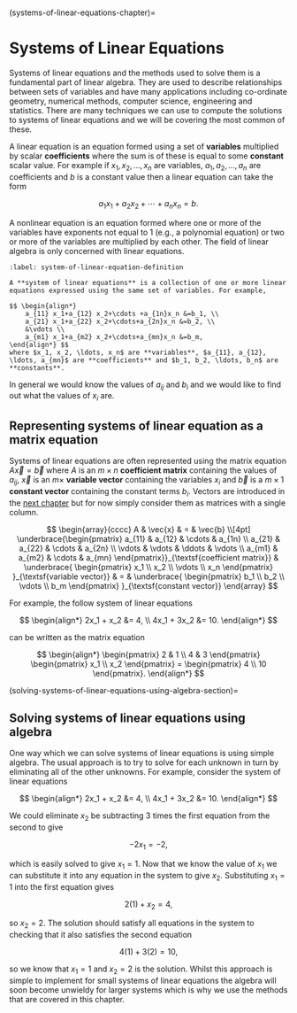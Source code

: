 ```{index} Linear systems
```

(systems-of-linear-equations-chapter)=

# Systems of Linear Equations

Systems of linear equations and the methods used to solve them is a fundamental part of linear algebra. They are used to describe relationships between sets of variables and have many applications including co-ordinate geometry, numerical methods, computer science, engineering and statistics. There are many techniques we can use to compute the solutions to systems of linear equations and we will be covering the most common of these.

A linear equation is an equation formed using a set of **variables** multiplied by scalar **coefficients** where the sum is of these is equal to some **constant** scalar value. For example if $x_1, x_2, \ldots, x_n$ are variables, $a_1, a_2, \ldots, a_n$ are coefficients and $b$ is a constant value then a linear equation can take the form

$$ a_1 x_1 + a_2 x_2 + \cdots + a_n x_n = b. $$

A nonlinear equation is an equation formed where one or more of the variables have exponents not equal to 1 (e.g., a polynomial equation) or two or more of the variables are multiplied by each other. The field of linear algebra is only concerned with linear equations.

```{prf:definition} System of linear equations
:label: system-of-linear-equation-definition

A **system of linear equations** is a collection of one or more linear equations expressed using the same set of variables. For example,

$$ \begin{align*}
    a_{11} x_1+a_{12} x_2+\cdots +a_{1n}x_n &=b_1, \\
    a_{21} x_1+a_{22} x_2+\cdots+a_{2n}x_n &=b_2, \\
    &\vdots \\
    a_{m1} x_1+a_{m2} x_2+\cdots+a_{mn}x_n &=b_m,
\end{align*} $$
where $x_1, x_2, \ldots, x_n$ are **variables**, $a_{11}, a_{12}, \ldots, a_{mn}$ are **coefficients** and $b_1, b_2, \ldots, b_n$ are **constants**.
```

In general we would know the values of $a_{ij}$ and $b_i$ and we would like to find out what the values of $x_i$ are.

## Representing systems of linear equation as a matrix equation

Systems of linear equations are often represented using the matrix equation $A \vec{x} = \vec{b}$ where $A$ is an $m \times n$ **coefficient matrix** containing the values of $a_{ij}$, $\vec{x}$ is an $m \times$ **variable vector** containing the variables $x_i$ and $\vec{b}$ is a $m \times 1$ **constant vector** containing the constant terms $b_i$. Vectors are introduced in the [next chapter](vectors-chapter) but for now simply consider them as matrices with a single column.

$$ \begin{array}{cccc}
    A & \vec{x} & = & \vec{b} \\[4pt]
    \underbrace{\begin{pmatrix} 
        a_{11} & a_{12} & \cdots & a_{1n} \\
        a_{21} & a_{22} & \cdots & a_{2n} \\
        \vdots & \vdots & \ddots & \vdots \\
        a_{m1} & a_{m2} & \cdots & a_{mn}
    \end{pmatrix}}_{\textsf{coefficient matrix}} &
    \underbrace{
        \begin{pmatrix} x_1 \\ x_2 \\ \vdots \\ x_n \end{pmatrix}
    }_{\textsf{variable vector}} & = &
    \underbrace{
        \begin{pmatrix} b_1 \\ b_2 \\ \vdots \\ b_m \end{pmatrix}
    }_{\textsf{constant vector}}
\end{array} $$

For example, the follow system of linear equations

$$ \begin{align*}
    2x_1 + x_2 &= 4, \\
    4x_1 + 3x_2 &= 10.
\end{align*} $$

can be written as the matrix equation 

$$ \begin{align*}
    \begin{pmatrix} 
        2 & 1 \\ 
        4 & 3 
    \end{pmatrix}
    \begin{pmatrix}
        x_1 \\ x_2 
    \end{pmatrix} = 
    \begin{pmatrix} 
        4 \\ 10 
    \end{pmatrix}.
\end{align*} $$

(solving-systems-of-linear-equations-using-algebra-section)=

## Solving systems of linear equations using algebra

One way which we can solve systems of linear equations is using simple algebra. The usual approach is to try to solve for each unknown in turn by eliminating all of the other unknowns. For example, consider the system of linear equations

$$ \begin{align*}
    2x_1 + x_2 &= 4, \\
    4x_1 + 3x_2 &= 10.
\end{align*} $$

We could eliminate $x_2$ be subtracting 3 times the first equation from the second to give

$$ -2 x_1 = -2,$$

which is easily solved to give $x_1 = 1$. Now that we know the value of $x_1$ we can substitute it into any equation in the system to give $x_2$. Substituting $x_1 = 1$ into the first equation gives

$$ 2(1) + x_2 = 4, $$

so $x_2 = 2$. The solution should satisfy all equations in the system to checking that it also satisfies the second equation

$$ 4(1) + 3(2) = 10, $$

so we know that $x_1 = 1$ and $x_2 = 2$ is the solution. Whilst this approach is simple to implement for small systems of linear equations the algebra will soon become unwieldy for larger systems which is why we use the methods that are covered in this chapter.
